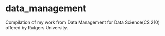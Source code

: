 # data_management
Compilation of my work from Data Management for Data Science(CS 210) offered by Rutgers University.

